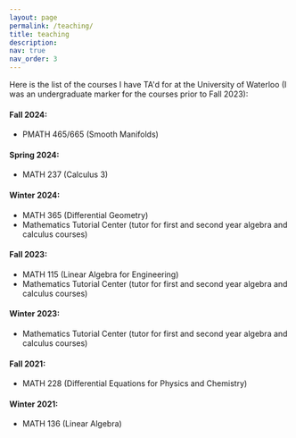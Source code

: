 ```yaml
---
layout: page
permalink: /teaching/
title: teaching
description:
nav: true
nav_order: 3
---
```


Here is the list of the courses I have TA'd for at the University of Waterloo (I was an undergraduate marker for the courses prior to Fall 2023): 

<h4> Fall 2024: </h4> 
<ul>
    <li> PMATH 465/665 (Smooth Manifolds)</li>
</ul>
<h4> Spring 2024: </h4> 
<ul>
    <li> MATH 237 (Calculus 3)</li>
</ul>
<h4> Winter 2024: </h4> 
<ul>
    <li> MATH 365 (Differential Geometry)</li>
    <li> Mathematics Tutorial Center (tutor for first and second year algebra and calculus courses)</li>
</ul>
<h4> Fall 2023: </h4> 
<ul>
    <li> MATH 115 (Linear Algebra for Engineering)</li>
    <li> Mathematics Tutorial Center (tutor for first and second year algebra and calculus courses)</li>
</ul>
<h4> Winter 2023: </h4> 
<ul>
    <li> Mathematics Tutorial Center (tutor for first and second year algebra and calculus courses)</li>
</ul>
<h4> Fall 2021: </h4> 
<ul>
    <li> MATH 228 (Differential Equations for Physics and Chemistry)</li>
</ul>
<h4> Winter 2021: </h4> 
<ul>
    <li> MATH 136 (Linear Algebra)</li>
</ul>



